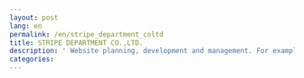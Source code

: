 ```yaml
---
layout: post
lang: en
permalink: /en/stripe_department_coltd
title: STRIPE DEPARTMENT CO.,LTD.
description: ' Website planning, development and management. For example, smarby The website for mom. '
categories: 
---
```

